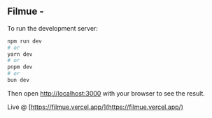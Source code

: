 ## Filmue - 

To run the development server:

```bash
npm run dev
# or
yarn dev
# or
pnpm dev
# or
bun dev
```

Then open [http://localhost:3000](http://localhost:3000) with your browser to see the result.

Live @ [https://filmue.vercel.app/](https://filmue.vercel.app/)
